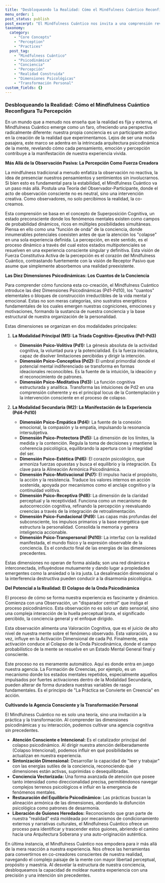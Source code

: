 ```yaml
---
title: "Desbloqueando la Realidad: Cómo el Mindfulness Cuántico Reconfigura Tu Percepción"
menu_order: 1
post_status: publish
post_excerpt: "El Mindfulness Cuántico nos invita a una comprensión revolucionaria de la conciencia, donde nuestra percepción no es pasiva, sino una fuerza activa en la construcción de la realidad. Al explorar las diez dimensiones psicodinámicas de nuestra mente, podemos desvelar los mecanismos ocultos de nuestra experiencia y cultivar una agencia consciente para moldear nuestro mundo interior y exterior."
taxonomy:
  category:
    - "Core Concepts"
    - "Perception"
    - "Practices"
  post_tag:
    - "Mindfulness Cuántico"
    - "Psicodinámica"
    - "Conciencia"
    - "Percepción"
    - "Realidad Construida"
    - "Dimensiones Psicológicas"
    - "Transformación Personal"
custom_fields: {}
---
```


### Desbloqueando la Realidad: Cómo el Mindfulness Cuántico Reconfigura Tu Percepción

En un mundo que a menudo nos enseña que la realidad es fija y externa, el Mindfulness Cuántico emerge como un faro, ofreciendo una perspectiva radicalmente diferente: nuestra propia conciencia es un participante activo en la creación de la realidad que experimentamos. Lejos de ser una moda pasajera, este marco se adentra en la intrincada arquitectura psicodinámica de la mente, revelando cómo cada pensamiento, emoción y percepción contribuye a la manifestación de nuestra experiencia vivida.

**Más Allá de la Observación Pasiva: La Percepción Como Fuerza Creadora**

La mindfulness tradicional a menudo enfatiza la observación no reactiva, la idea de presenciar nuestros pensamientos y sentimientos sin involucrarnos. Si bien esto es fundamental para la estabilidad, el Mindfulness Cuántico va un paso más allá. Postula una Teoría del Observador-Participante, donde el acto de observación consciente no es neutral, sino una intervención creativa. Como observadores, no solo percibimos la realidad, la co-creamos.

Esta comprensión se basa en el concepto de Superposición Cognitiva, un estado preconsciente donde los fenómenos mentales existen como campos de probabilidad dinámicos, ricos en múltiples posibilidades simultáneas. Piensa en ello como una "función de onda" de la conciencia, donde innumerables potenciales coexisten antes de que la atención los "colapse" en una sola experiencia definida. La percepción, en este sentido, es el proceso dinámico a través del cual estos estados multipotenciales se resuelven en una experiencia consciente singular y definitiva. Esta visión de Fuerza Constitutiva Activa de la percepción es el corazón del Mindfulness Cuántico, contrastando fuertemente con la visión de Receptor Pasivo que asume que simplemente absorbemos una realidad preexistente.

**Las Diez Dimensiones Psicodinámicas: Los Cuantos de la Conciencia**

Para comprender cómo funciona esta co-creación, el Mindfulness Cuántico introduce las diez Dimensiones Psicodinámicas (Pd1-Pd10), los "cuantos" elementales o bloques de construcción irreductibles de la vida mental y emocional. Estas no son meras categorías, sino sustratos energéticos fundamentales de los cuales emergen nuestras cogniciones, emociones y motivaciones, formando la sustancia de nuestra conciencia y la base estructural de nuestra organización de la personalidad.

Estas dimensiones se organizan en dos modalidades principales:

1.  **La Modalidad Principal (M1): La Tríada Cognitivo-Ejecutiva (Pd1-Pd3)**
    *   **Dimensión Psico-Volitiva (Pd1):** La génesis absoluta de la actividad cognitiva, la voluntad pura y la potencialidad. Es la fuerza iniciadora, capaz de disolver limitaciones percibidas y dirigir la intención.
    *   **Dimensión Psico-Conceptiva (Pd2):** El umbral primordial donde el potencial mental indiferenciado se transforma en formas ideacionales reconocibles. Es la fuente de la intuición, la ideación y el reconocimiento de patrones.
    *   **Dimensión Psico-Meditativa (Pd3):** La función cognitiva estructurada y analítica. Transforma las intuiciones de Pd2 en una comprensión coherente y es el principal locus de la Contemplación y la intervención consciente en el proceso de colapso.

2.  **La Modalidad Secundaria (M2): La Manifestación de la Experiencia (Pd4-Pd10)**
    *   **Dimensión Psico-Empática (Pd4):** La fuente de la conexión emocional, la compasión y la empatía, impulsando la resonancia intersubjetiva.
    *   **Dimensión Psico-Protectora (Pd5):** La dimensión de los límites, la medida y la contención. Regula la toma de decisiones y mantiene la coherencia psicológica, equilibrando la apertura con la integridad del ser.
    *   **Dimensión Psico-Estética (Pd6):** El corazón psicológico, que armoniza fuerzas opuestas y busca el equilibrio y la integración. Es clave para la Alineación Armónica Psicodinámica.
    *   **Dimensión Psico-Motivacional (Pd7):** El impulso hacia el propósito, la acción y la resistencia. Traduce los valores internos en acción sostenida, apoyada por mecanismos como el anclaje cognitivo y la continuidad volitiva.
    *   **Dimensión Psico-Receptiva (Pd8):** La dimensión de la claridad perceptual y la receptividad. Funciona como un mecanismo de autocorrección cognitiva, refinando la percepción y reevaluando creencias a través de la integración de retroalimentación.
    *   **Dimensión Psico-Fundacional (Pd9):** Las capas más profundas del subconsciente, los impulsos primarios y la base energética que estructura la personalidad. Consolida la memoria y genera inteligencia accionable.
    *   **Dimensión Psico-Transpersonal (Pd10):** La interfaz con la realidad manifestada, el mundo físico y la expresión observable de la conciencia. Es el conducto final de las energías de las dimensiones precedentes.

Estas dimensiones no operan de forma aislada; son una red dinámica e interconectada, influyéndose mutuamente y dando lugar a propiedades emergentes como la ansiedad o la ira justa. La desalineación dimensional o la interferencia destructiva pueden conducir a la disarmonía psicológica.

**Del Potencial a la Realidad: El Colapso de la Onda Psicodinámica**

El proceso de cómo se forma nuestra experiencia es fascinante y dinámico. Comienza con una Observación, un "disparador central" que instiga el proceso psicodinámico. Esta observación no es solo un dato sensorial, sino una compleja interacción de la huella perceptual bruta, el significado percibido, la conciencia general y el enfoque dirigido.

Esta observación alimenta una Valoración Cognitiva, que es el juicio de alto nivel de nuestra mente sobre el fenómeno observado. Esta valoración, a su vez, influye en la Activación Dimensional de cada Pd. Finalmente, esta activación conduce al Colapso de la Onda Psicodinámica, donde el campo probabilístico de la mente se resuelve en un Estado Mental General final y consciente.

Este proceso no es meramente automático. Aquí es donde entra en juego nuestra agencia. La Formación de Creencias, por ejemplo, es un mecanismo donde los estados mentales repetidos, especialmente aquellos impulsados por fuertes activaciones dentro de la Modalidad Secundaria, pueden alterar de forma duradera nuestras variables de rasgo fundamentales. Es el principio de "La Práctica se Convierte en Creencia" en acción.

**Cultivando la Agencia Consciente y la Transformación Personal**

El Mindfulness Cuántico no es solo una teoría, sino una invitación a la práctica y la transformación. Al comprender las dimensiones psicodinámicas y su interacción, podemos cultivar una agencia cognitiva sin precedentes.

*   **Atención Consciente e Intencional:** Es el catalizador principal del colapso psicodinámico. Al dirigir nuestra atención deliberadamente (Colapso Intencional), podemos influir en qué posibilidades se actualizan en nuestra experiencia.
*   **Sintonización Dimensional:** Desarrollar la capacidad de "leer y trabajar" con las energías sutiles de la conciencia, reconociendo qué dimensiones están activas, suprimidas o desequilibradas.
*   **Conciencia Vectorizada:** Una forma avanzada de atención que posee tanto intensidad como direccionalidad precisa, permitiéndonos navegar complejos terrenos psicológicos e influir en la emergencia de fenómenos mentales.
*   **Restauración del Equilibrio Psicodinámico:** Las prácticas buscan la alineación armónica de las dimensiones, abordando la disfunción psicológica como patrones de desarmonía.
*   **Liberación de Guiones Heredados:** Reconociendo que gran parte de nuestra "realidad" está moldeada por mecanismos de condicionamiento externos y narrativas culturales, el Mindfulness Cuántico ofrece un proceso para identificar y trascender estos guiones, abriendo el camino hacia una Arquitectura Soberana y una auto-originación auténtica.

En última instancia, el Mindfulness Cuántico nos empodera para ir más allá de la mera reacción a nuestra experiencia. Nos ofrece las herramientas para convertirnos en co-creadores conscientes de nuestra realidad, navegando el complejo paisaje de la mente con mayor libertad perceptual, propósito y maestría. Al desvelar la estructura de nuestra conciencia, desbloqueamos la capacidad de moldear nuestra experiencia con una precisión y una intención sin precedentes.